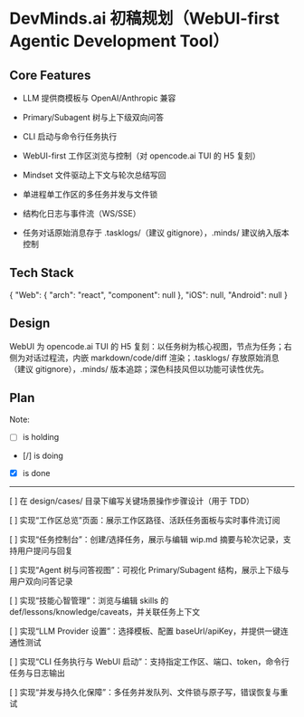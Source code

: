 # DevMinds.ai 初稿规划（WebUI-first Agentic Development Tool）

## Core Features

- LLM 提供商模板与 OpenAI/Anthropic 兼容

- Primary/Subagent 树与上下级双向问答

- CLI 启动与命令行任务执行

- WebUI-first 工作区浏览与控制（对 opencode.ai TUI 的 H5 复刻）

- Mindset 文件驱动上下文与轮次总结写回

- 单进程单工作区的多任务并发与文件锁

- 结构化日志与事件流（WS/SSE）

- 任务对话原始消息存于 .tasklogs/（建议 gitignore），.minds/ 建议纳入版本控制

## Tech Stack

{
  "Web": {
    "arch": "react",
    "component": null
  },
  "iOS": null,
  "Android": null
}

## Design

WebUI 为 opencode.ai TUI 的 H5 复刻：以任务树为核心视图，节点为任务；右侧为对话过程流，内嵌 markdown/code/diff 渲染；.tasklogs/ 存放原始消息（建议 gitignore），.minds/ 版本追踪；深色科技风但以功能可读性优先。

## Plan

Note: 

- [ ] is holding
- [/] is doing
- [X] is done

---

[ ] 在 design/cases/ 目录下编写关键场景操作步骤设计（用于 TDD）

[ ] 实现“工作区总览”页面：展示工作区路径、活跃任务面板与实时事件流订阅

[ ] 实现“任务控制台”：创建/选择任务，展示与编辑 wip.md 摘要与轮次记录，支持用户提问与回复

[ ] 实现“Agent 树与问答视图”：可视化 Primary/Subagent 结构，展示上下级与用户双向问答记录

[ ] 实现“技能心智管理”：浏览与编辑 skills 的 def/lessons/knowledge/caveats，并关联任务上下文

[ ] 实现“LLM Provider 设置”：选择模板、配置 baseUrl/apiKey，并提供一键连通性测试

[ ] 实现“CLI 任务执行与 WebUI 启动”：支持指定工作区、端口、token，命令行任务与日志输出

[ ] 实现“并发与持久化保障”：多任务并发队列、文件锁与原子写，错误恢复与重试
